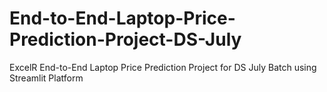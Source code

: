 # End-to-End-Laptop-Price-Prediction-Project-DS-July
ExcelR End-to-End Laptop Price Prediction Project for DS July Batch using Streamlit Platform
